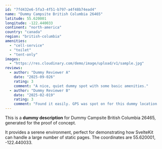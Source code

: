 ```yaml
---
id: "7fd432e6-5fa3-4f51-b797-a4f48b74ead4"
name: "Dummy Campsite British Columbia 26465"
latitude: 55.620001
longitude: -122.440033
continent: "north-america"
country: "canada"
region: "british-columbia"
amenities:
  - "cell-service"
  - "toilet"
  - "tent-only"
images:
  - "https://res.cloudinary.com/demo/image/upload/v1/sample.jpg"
reviews:
  - author: "Dummy Reviewer A"
    date: "2025-09-026"
    rating: 3
    comment: "A nice, quiet dummy spot with some basic amenities."
  - author: "Dummy Reviewer B"
    date: "2025-02-019"
    rating: 3
    comment: "Found it easily. GPS was spot on for this dummy location."
---
```


This is a **dummy description** for Dummy Campsite British Columbia 26465, generated for the proof of concept.

It provides a serene environment, perfect for demonstrating how SvelteKit can handle a large number of static pages. The coordinates are 55.620001, -122.440033.

